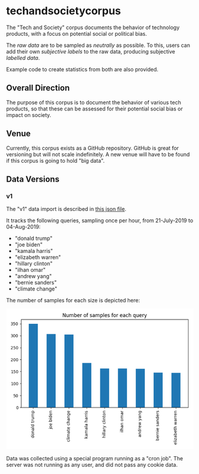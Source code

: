 # techandsocietycorpus
The "Tech and Society" corpus documents the behavior of technology products,
with a focus on potential social or political bias.

The *raw data* are to be sampled as *neutrally* as possible. To this, users can
add their own *subjective labels* to the raw data, producing subjective
*labelled data*.

Example code to create statistics from both are also provided.

## Overall Direction
The purpose of this corpus is to document the behavior of various tech
products, so that these can be assessed for their potential social bias or
impact on society.

## Venue
Currently, this corpus exists as a GitHub repository. GitHub is great for
versioning but will not scale indefinitely. A new venue will have to be found
if this corpus is going to hold "big data".

## Data Versions

### v1
The "v1" data import is described in [this json file](data_versions/version1.txt).

It tracks the following queries, sampling once per hour, from 21-July-2019 to
04-Aug-2019:

* "donald trump"
* "joe biden"
* "kamala harris"
* "elizabeth warren"
* "hillary clinton"
* "ilhan omar"
* "andrew yang"
* "bernie sanders"
* "climate change"

The number of samples for each size is depicted here:

![samples per query](images/v1_data_set_sizes.png)

Data was collected using a special program running as a "cron job". The server
was not running as any user, and did not pass any cookie data.
